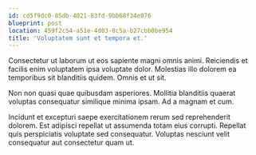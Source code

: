 ```yaml
---
id: cd5f9dc0-85db-4021-83fd-9bb68f34e076
blueprint: post
location: 459f2c54-a51e-4d03-8c5a-b27cbb0be954
title: 'Voluptatem sunt et tempora et.'
---
```

Consectetur ut laborum ut eos sapiente magni omnis animi. Reiciendis et facilis enim voluptatem ipsa voluptate dolor. Molestias illo dolorem ea temporibus sit blanditiis quidem. Omnis et ut sit.

Non non quasi quae quibusdam asperiores. Mollitia blanditiis quaerat voluptas consequatur similique minima ipsam. Ad a magnam et cum.

Incidunt et excepturi saepe exercitationem rerum sed reprehenderit dolorem. Est adipisci repellat ut assumenda totam eius corrupti. Repellat quis perspiciatis voluptate sed consequatur. Voluptas nesciunt velit consequatur aut consectetur quam ut.